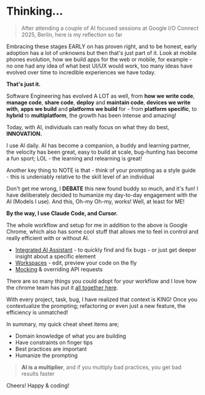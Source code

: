 # Thinking...

> After attending a couple of AI focused sessions at Google I/O Connect 2025, Berlin, here is my reflection so far

Embracing these stages EARLY on has proven right, and to be honest, early adoption has a lot of unknowns but then that's just part of it. Look at mobile phones evolution, how we build apps for the web or mobile, for example - no one had any idea of what best UI/UX would work, too many ideas have evolved over time to incredible experiences we have today.

**That's just it.**

Software Engineering has evolved A LOT as well, from **how we write code**, **manage code**, **share code**, **deploy** and **maintain code**, **devices we write with**, **apps we build** and **platforms we build** for - from **platform specific**, to **hybrid** to **multiplatform**, the growth has been intense and amazing!

Today, with AI, individuals can really focus on what they do best, **INNOVATION.**

I use AI daily. AI has become a companion, a buddy and learning partner, the velocity has been great, easy to build at scale, bug-hunting has become a fun sport; LOL - the learning and relearning is great!

Another key thing to NOTE is that - think of your prompting as a style guide - this is undeniably relative to the skill level of an individual

Don't get me wrong, I **DEBATE** this new found buddy so much, and it's fun! I have deliberately decided to humanize my day-to-day engagement with the AI (Models I use). And this, Oh-my Oh-my, works! Well, at least for ME!

**By the way, I use Claude Code, and Cursor.**

The whole workflow and setup for me in addition to the above is Google Chrome, which also has some cool stuff that allows me to feel in control and really efficient with or without AI.

- [Integrated AI Assistant](https://developer.chrome.com/docs/devtools/ai-assistance) - to quickly find and fix bugs - or just get deeper insight about a specific element
- [Workspaces](https://developer.chrome.com/docs/devtools/workspaces) - edit, preview your code on the fly
- [Mocking](https://developer.chrome.com/blog/devtools-tips-34) & overriding API requests

There are so many things you could adopt for your workflow and I love how the chrome team has put it [all together here](https://developer.chrome.com/docs/devtools/).

With every project, task, bug, I have realized that context is KING! Once you contextualize the prompting; refactoring or even just a new feature, the efficiency is unmatched!

In summary, my quick cheat sheet items are;

- Domain knowledge of what you are building
- Have constraints on finger tips
- Best practices are important
- Humanize the prompting


> **AI is a multiplier**, and if you multiply bad practices, you get bad results faster

Cheers! Happy & coding!
